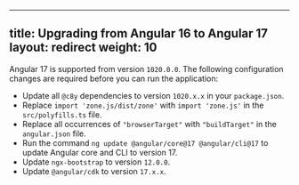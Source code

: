 
---
title: Upgrading from Angular 16 to Angular 17  
layout: redirect
weight: 10
---

Angular 17 is supported from version `1020.0.0`. The following configuration changes are required before you can run the application:

- Update all `@c8y` dependencies to version `1020.x.x` in your `package.json`.
- Replace `import 'zone.js/dist/zone'` with `import 'zone.js'` in the `src/polyfills.ts` file.
- Replace all occurrences of `"browserTarget"` with `"buildTarget"` in the `angular.json` file.
- Run the command `ng update @angular/core@17 @angular/cli@17` to update Angular core and CLI to version 17.
- Update `ngx-bootstrap` to version `12.0.0`.
- Update `@angular/cdk` to version `17.x.x`.